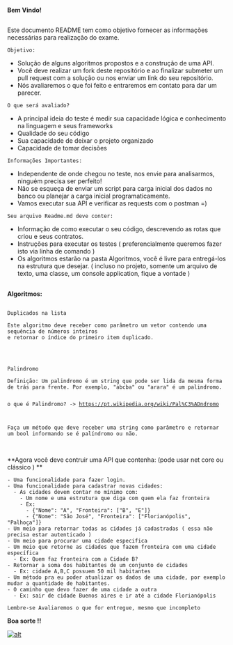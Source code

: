<div class="Box-body">
        <article class="markdown-body entry-content p-5" itemprop="text"><p><strong>Bem Vindo!</strong></p>
<h1></h1>
<p>Este documento README tem como objetivo fornecer as informações necessárias para realização do exame.</p>
<p><code>Objetivo:</code></p>
<ul>
<li>Solução de alguns algoritmos propostos e a construção de uma API.</li>
<li>Você deve realizar um fork deste repositório e ao finalizar submeter um pull request com a solução ou nos enviar um link do seu repositório.</li>
<li>Nós avaliaremos o que foi feito e entraremos em contato para dar um parecer.</li>
</ul>
<p><code>O que será avaliado?</code></p>
<ul>
<li>A principal ideia do teste é medir sua capacidade lógica e conhecimento na linguagem e seus frameworks</li>
<li>Qualidade do seu código</li>
<li>Sua capacidade de deixar o projeto organizado</li>
<li>Capacidade de tomar decisões</li>
</ul>
<p><code>Informações Importantes: </code></p>
<ul>
<li>Independente de onde chegou no teste, nos envie para analisarmos, ninguém precisa ser perfeito!</li>
<li>Não se esqueça de enviar um script para carga inicial dos dados no banco ou planejar a carga inicial programaticamente.</li>
<li>Vamos executar sua API e verificar as requests com o postman =)</li>
</ul>
<p><code>Seu arquivo Readme.md deve conter: </code></p>
<ul>
<li>Informação de como executar o seu código, descrevendo as rotas que criou e seus contratos.</li>
<li>Instruções para executar os testes ( preferencialmente queremos fazer isto via linha de comando )</li>
<li>Os algoritmos estarão na pasta Algoritmos, você é livre para entregá-los na estrutura que desejar. ( incluso no projeto, somente um arquivo de texto, uma classe, um console application, fique a vontade )</li>
</ul>
<h1></h1>
<p><strong>Algoritmos:</strong></p>
<h1></h1>
<p><code>Duplicados na lista</code></p>
<pre><code>Este algoritmo deve receber como parâmetro um vetor contendo uma sequência de números inteiros
e retornar o índice do primeiro item duplicado.

</code></pre>
<h1></h1>
<p><code>Palindromo</code></p>
<pre><code>Definição: Um palindromo é um string que pode ser lida da mesma forma de trás para frente. Por exemplo, "abcba" ou "arara" é um palindromo.

o que é Palindromo? -&gt; https://pt.wikipedia.org/wiki/Pal%C3%ADndromo
 
Faça um método que deve receber uma string como parâmetro e retornar um bool informando se é palíndromo ou não.
</code></pre>
<h1></h1>
<p>**Agora você deve contruir uma API que contenha: (pode usar net core ou clássico ) **</p>
<pre><code>- Uma funcionalidade para fazer login.
- Uma funcionalidade para cadastrar novas cidades:
  - As cidades devem contar no mínimo com:
    - Um nome e uma estrutura que diga com quem ela faz fronteira
    - Ex: 
      - {"Nome": "A", "Fronteira": ["B", "E"]}
      - {"Nome": "São José", "Fronteira": ["Florianópolis", "Palhoça"]}
- Um meio para retornar todas as cidades já cadastradas ( essa não precisa estar autenticado )
- Um meio para procurar uma cidade especifica
- Um meio que retorne as cidades que fazem fronteira com uma cidade específica
  - Ex: Quem faz fronteira com a Cidade B?
- Retornar a soma dos habitantes de um conjunto de cidades
  - Ex: cidade A,B,C possuem 50 mil habitantes
- Um método pra eu poder atualizar os dados de uma cidade, por exemplo mudar a quantidade de habitantes.
- O caminho que devo fazer de uma cidade a outra
  - Ex: sair de cidade Buenos aires e ir até a cidade Florianópolis
</code></pre>
<p><code>Lembre-se Avaliaremos o que for entregue, mesmo que incompleto</code></p>
<p><strong>Boa sorte !!</strong></p>
<p><a target="_blank" rel="noopener noreferrer" href="https://camo.githubusercontent.com/8c5d535de1b7059a6abce560d44875a3f955d675/68747470733a2f2f616a736f696665722e66696c65732e776f726470726573732e636f6d2f323031342f30342f6b6565702d63616c6d2d616e642d646f6e2d742d666565642d7468652d74726f6c6c2d34382e706e67"><img src="https://camo.githubusercontent.com/8c5d535de1b7059a6abce560d44875a3f955d675/68747470733a2f2f616a736f696665722e66696c65732e776f726470726573732e636f6d2f323031342f30342f6b6565702d63616c6d2d616e642d646f6e2d742d666565642d7468652d74726f6c6c2d34382e706e67" alt="alt" data-canonical-src="https://ajsoifer.files.wordpress.com/2014/04/keep-calm-and-don-t-feed-the-troll-48.png" style="max-width:100%;"></a></p>
</article>
      </div>
